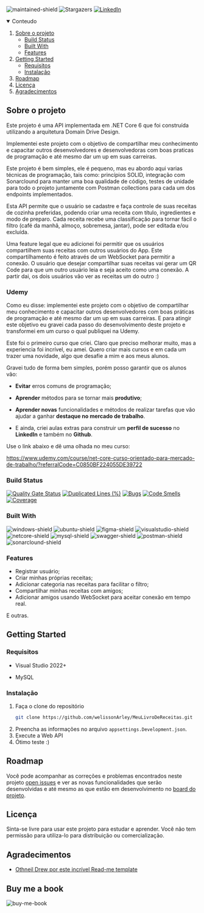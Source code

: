 ![maintained-shield]
![Stargazers][stars-shield]
[![LinkedIn][linkedin-shield]][linkedin-url]

<details open="open">
  <summary>Conteudo</summary>
  <ol>
    <li>
      <a href="#sobre-o-projeto">Sobre o projeto</a>
      <ul>
        <li><a href="#build-status">Build Status</a></li>
        <li><a href="#built-with">Built With</a></li>
        <li><a href="#features">Features</a></li>
      </ul>
    </li>
    <li>
      <a href="#getting-started">Getting Started</a>
      <ul>
        <li><a href="#requisitos">Requisitos</a></li>
        <li><a href="#instalação">Instalação</a></li>
      </ul>
    </li>
    <li><a href="#roadmap">Roadmap</a></li>
    <li><a href="#licença">Licença</a></li>
    <li><a href="#agradecimentos">Agradecimentos</a></li>
  </ol>
</details>

## Sobre o projeto

Este projeto é uma API implementada em .NET Core 6 que foi construída utilizando a arquitetura Domain Drive Design.

Implementei este projeto com o objetivo de compartilhar meu conhecimento e capacitar outros desenvolvedores e desenvolvedoras com boas praticas de programação e até mesmo dar um up em suas carreiras.

Este projeto é bem simples, ele é pequeno, mas eu abordo aqui varias técnicas de programação, tais como: princípios SOLID, integração com Sonarclound para manter uma boa qualidade de código, testes de unidade para todo o projeto juntamente com Postman collections para cada um dos endpoints implementados.

Esta API permite que o usuário se cadastre e faça controle de suas receitas de cozinha preferidas, podendo criar uma receita com título, ingredientes e modo de preparo. Cada receita recebe uma classificação para tornar fácil o filtro (café da manhã, almoço, sobremesa, jantar), pode ser editada e/ou excluída.

Uma feature legal que eu adicionei foi permitir que os usuários compartilhem suas receitas com outros usuários do App. Este compartilhamento é feito através de um WebSocket para permitir a conexão. O usuário que desejar compartilhar suas receitas vai gerar um QR Code para que um outro usuário leia e seja aceito como uma conexão. A partir dai, os dois usuários vão ver as receitas um do outro :)

### Udemy

Como eu disse: implementei este projeto com o objetivo de compartilhar meu conhecimento e capacitar outros desenvolvedores com boas práticas de programação e até mesmo dar um up em suas carreiras. E para atingir este objetivo eu gravei cada passo do desenvolvimento deste projeto e transformei em um curso o qual publiquei na Udemy.

Este foi o primeiro curso que criei. Claro que preciso melhorar muito, mas a experiencia foi incrível, eu amei. Quero criar mais cursos e em cada um trazer uma novidade, algo que desafie a mim e aos meus alunos.

Gravei tudo de forma bem simples, porém posso garantir que os alunos vão:

- **Evitar** erros comuns de programação;

- **Aprender** métodos para se tornar mais **produtivo**;

- **Aprender novas** funcionalidades e métodos de realizar tarefas que vão ajudar a ganhar **destaque no mercado de trabalho**.

- E ainda, criei aulas extras para construir um **perfil de sucesso** no **LinkedIn** e também no **Github**.

Use o link abaixo e dê uma olhada no meu curso:

https://www.udemy.com/course/net-core-curso-orientado-para-mercado-de-trabalho/?referralCode=C0850BF224055DE39722

### Build Status

[![Quality Gate Status](https://sonarcloud.io/api/project_badges/measure?project=MeuLivroDeReceitas&metric=alert_status)](https://sonarcloud.io/summary/new_code?id=MeuLivroDeReceitas)
[![Duplicated Lines (%)](https://sonarcloud.io/api/project_badges/measure?project=MeuLivroDeReceitas&metric=duplicated_lines_density)](https://sonarcloud.io/summary/new_code?id=MeuLivroDeReceitas)
[![Bugs](https://sonarcloud.io/api/project_badges/measure?project=MeuLivroDeReceitas&metric=bugs)](https://sonarcloud.io/summary/new_code?id=MeuLivroDeReceitas)
[![Code Smells](https://sonarcloud.io/api/project_badges/measure?project=MeuLivroDeReceitas&metric=code_smells)](https://sonarcloud.io/summary/new_code?id=MeuLivroDeReceitas)
[![Coverage](https://sonarcloud.io/api/project_badges/measure?project=MeuLivroDeReceitas&metric=coverage)](https://sonarcloud.io/summary/new_code?id=MeuLivroDeReceitas)

### Built With

![windows-shield] ![ubuntu-shield] ![figma-shield] ![visualstudio-shield] ![netcore-shield] ![mysql-shield] ![swagger-shield] ![postman-shield] ![sonarclound-shield]

### Features

- Registrar usuário;
- Criar minhas próprias receitas;
- Adicionar categoria nas receitas para facilitar o filtro;
- Compartilhar minhas receitas com amigos;
- Adicionar amigos usando WebSocket para aceitar conexão em tempo real.

E outras.

## Getting Started

### Requisitos

* Visual Studio 2022+

* MySQL

### Instalação

1. Faça o clone do repositório
   ```sh
   git clone https://github.com/welissonArley/MeuLivroDeReceitas.git
   ```
2. Preencha as informações no arquivo `appsettings.Development.json`.
3. Execute a Web API
4. Ótimo teste :)


## Roadmap

Você pode acompanhar as correções e problemas encontrados neste projeto [open issues](https://github.com/welissonArley/MeuLivroDeReceitas/issues) e ver as novas funcionalidades que serão desenvolvidas e até mesmo as que estão em desenvolvimento no [board do projeto](https://github.com/welissonArley/MeuLivroDeReceitas/projects/1).


## Licença

Sinta-se livre para usar este projeto para estudar e aprender. Você não tem permissão para utiliza-lo para distribuição ou comercialização.


## Agradecimentos
* [Othneil Drew por este incrível Read-me template](https://github.com/othneildrew/Best-README-Template)

## Buy me a book
![buy-me-book]



<!-- Shields build with -->
[windows-shield]: https://img.shields.io/badge/Windows-00599E?style=for-the-badge&logo=windows&logoColor=white

[ubuntu-shield]: https://img.shields.io/badge/Ubuntu-93300A?style=for-the-badge&logo=ubuntu&logoColor=white

[figma-shield]: https://img.shields.io/badge/Figma-353535?style=for-the-badge&logo=figma&logoColor=white

[visualstudio-shield]: https://img.shields.io/badge/Visual_Studio-5C2D91?style=for-the-badge&logo=visual%20studio&logoColor=white

[netcore-shield]: https://img.shields.io/badge/.NET_%20_Core_6.0-5C2D91?style=for-the-badge&logo=.net&logoColor=white

[mysql-shield]: https://img.shields.io/badge/MySQL-00000F?style=for-the-badge&logo=mysql&logoColor=white

[swagger-shield]: https://img.shields.io/badge/Swagger-205E3B?style=for-the-badge&logo=swagger&logoColor=white

[postman-shield]: https://img.shields.io/badge/Postman-AA2E00?style=for-the-badge&logo=postman&logoColor=white

[sonarclound-shield]: https://img.shields.io/badge/Sonarcloud-000000?style=for-the-badge&logo=Sonarcloud&logoColor=white

[buy-me-book]: https://img.shields.io/badge/-buy_me_a_book-gray?logo=buy-me-a-coffee&style=for-the-badge

<!-- Shields about the project -->
[maintained-shield]: https://img.shields.io/badge/Maintained%3F-yes-314100.svg?style=for-the-badge

[stars-shield]: https://img.shields.io/github/stars/welissonArley/Timerom.svg?style=for-the-badge&color=03146F

[linkedin-shield]: https://img.shields.io/badge/-LinkedIn-black.svg?style=for-the-badge&logo=linkedin&colorB=555

<!-- Urls -->
[linkedin-url]: https://www.linkedin.com/in/welissonarley/
